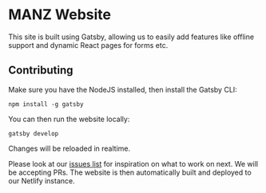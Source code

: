 # MANZ Website

This site is built using Gatsby, allowing us to easily add features like offline support and dynamic React pages for forms etc.

## Contributing

Make sure you have the NodeJS installed, then install the Gatsby CLI:

    npm install -g gatsby

You can then run the website locally:

    gatsby develop

Changes will be reloaded in realtime.

Please look at our [issues list](https://github.com/MutualAidNZ/website/issues) for inspiration on what to work on next. We will be accepting PRs. The website is then automatically built and deployed to our Netlify instance.
